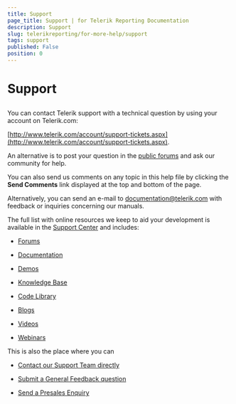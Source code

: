 ```yaml
---
title: Support
page_title: Support | for Telerik Reporting Documentation
description: Support
slug: telerikreporting/for-more-help/support
tags: support
published: False
position: 0
---
```


# Support



## 

You can contact Telerik support with a technical question by using your account on Telerik.com:

[http://www.telerik.com/account/support-tickets.aspx](http://www.telerik.com/account/support-tickets.aspx). 				

An alternative is to post your question in the 					[public forums](http://www.telerik.com/community/forums.aspx) and ask our community for help. 				

You can also send us comments on any topic in this help file by clicking the __Send Comments__ link displayed at the top and bottom of the page. 				

Alternatively, you can send an e-mail to [documentation@telerik.com](mailto:documentation@Telerik.com) with feedback or inquiries concerning our manuals. 				

The full list with online resources we keep to aid your development is available in the 					[Support Center](http://www.telerik.com/support.aspx) and includes: 				

* [Forums](http://www.telerik.com/community/forums/reporting.aspx)

* [Documentation](http://www.telerik.com/help/reporting)

* [Demos](http://demos.telerik.com/reporting)

* [Knowledge Base](http://www.telerik.com/support/kb/reporting.aspx)

* [Code Library](http://www.telerik.com/community/code-library/reporting.aspx)

* [Blogs](http://blogs.telerik.com/telerikreportingteam/posts.aspx/)

* [Videos](http://www.telerik.com/support/videos.aspx)

* [Webinars](http://www.telerik.com/support/webinars.aspx)

This is also the place where you can 				

* [Contact our Support Team directly](http://www.telerik.com/oldaccount/support-tickets/available-support-list.aspx)

* [Submit a General Feedback question](http://www.telerik.com/oldaccount/support-tickets/general-feedback.aspx)

* [Send a Presales Enquiry](http://www.telerik.com/oldaccount/support-tickets/presales-inquiry.aspx)
